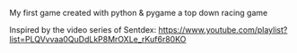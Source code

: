 My first game created with python & pygame a top down racing game 

Inspired by the video series of Sentdex: https://www.youtube.com/playlist?list=PLQVvvaa0QuDdLkP8MrOXLe_rKuf6r80KO
